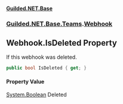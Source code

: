 
#### [Guilded.NET.Base](index 'index')
### [Guilded.NET.Base.Teams](index#Guilded_NET_Base_Teams 'Guilded.NET.Base.Teams').[Webhook](Webhook 'Guilded.NET.Base.Teams.Webhook')
## Webhook.IsDeleted Property
If this webhook was deleted.  
```csharp
public bool IsDeleted { get; }
```

#### Property Value
[System.Boolean](https://docs.microsoft.com/en-us/dotnet/api/System.Boolean 'System.Boolean')
Deleted
